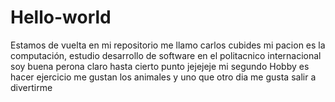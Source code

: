 # Hello-world
Estamos de vuelta en mi repositorio 
me llamo carlos cubides mi pacion es la computación, estudio desarrollo de software en el politacnico internacional
soy buena perona claro hasta cierto punto jejejeje mi segundo Hobby es hacer ejercicio me gustan los animales y uno que otro dia me gusta salir a divertirme  
